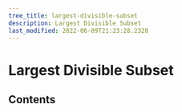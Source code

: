 ```yaml
---
tree_title: largest-divisible-subset
description: Largest Divisible Subset
last_modified: 2022-06-09T21:23:28.2328
---
```


# Largest Divisible Subset

## Contents
